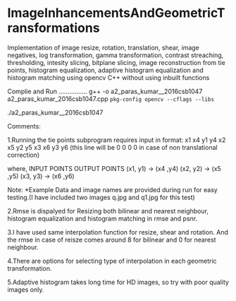 # ImageInhancementsAndGeometricTransformations
Implementation of   image resize,  rotation,  translation,  shear,  image negatives,  log transformation,
gamma transformation,  contrast streaching, thresholding, intesity slicing,  bitplane slicing, image 
reconstruction from tie points, histogram equalization, adaptive histogram equalization and histogram
matching using opencv C++ without using inbuilt functions

Complie and Run
................
g++ -o  a2_paras_kumar__2016csb1047  a2_paras_kumar_2016csb1047.cpp `pkg-config opencv --cflags --libs`

./a2_paras_kumar__2016csb1047

Comments:

1.Running the tie points subprogram requires input in format:
x1 x4 y1 y4
x2 x5 y2 y5
x3 x6 y3 y6 (this line will be 0 0 0 0 in case of non translational correction)

where,
INPUT POINTS	OUTPUT POINTS
(x1, y1)      ->    (x4 ,y4)
(x2, y2)      ->    (x5 ,y5)
(x3, y3)      ->    (x6 ,y6)

Note: *Example Data and image names are provided during run for easy testing.(I have included two images q.jpg and q1.jpg for this test)

2.Rmse is dispalyed for Resizing both bilinear and nearest neighbour, histogram equalization and histogram matching in rmse and psnr.

3.I have used same interpolation function for resize, shear and rotation. And the rmse in case of reisze comes around 8 for bilinear
  and 0 for nearest neighbour.

4.There are options for selecting type of interpolation in each geometric transformation.

5.Adaptive histogram takes long time for HD images, so try with poor quality images only.
